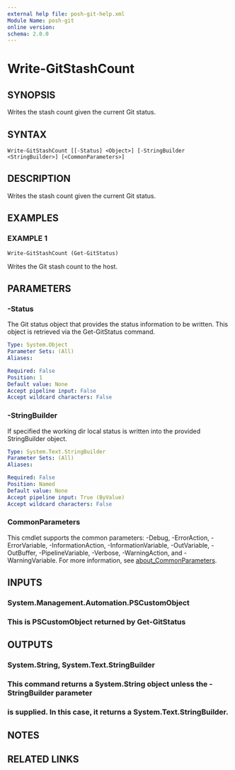 ```yaml
---
external help file: posh-git-help.xml
Module Name: posh-git
online version:
schema: 2.0.0
---
```


# Write-GitStashCount

## SYNOPSIS
Writes the stash count given the current Git status.

## SYNTAX

```
Write-GitStashCount [[-Status] <Object>] [-StringBuilder <StringBuilder>] [<CommonParameters>]
```

## DESCRIPTION
Writes the stash count given the current Git status.

## EXAMPLES

### EXAMPLE 1
```
Write-GitStashCount (Get-GitStatus)
```

Writes the Git stash count to the host.

## PARAMETERS

### -Status
The Git status object that provides the status information to be written.
This object is retrieved via the Get-GitStatus command.

```yaml
Type: System.Object
Parameter Sets: (All)
Aliases:

Required: False
Position: 1
Default value: None
Accept pipeline input: False
Accept wildcard characters: False
```

### -StringBuilder
If specified the working dir local status is written into the provided StringBuilder object.

```yaml
Type: System.Text.StringBuilder
Parameter Sets: (All)
Aliases:

Required: False
Position: Named
Default value: None
Accept pipeline input: True (ByValue)
Accept wildcard characters: False
```

### CommonParameters
This cmdlet supports the common parameters: -Debug, -ErrorAction, -ErrorVariable, -InformationAction, -InformationVariable, -OutVariable, -OutBuffer, -PipelineVariable, -Verbose, -WarningAction, and -WarningVariable. For more information, see [about_CommonParameters](http://go.microsoft.com/fwlink/?LinkID=113216).

## INPUTS

### System.Management.Automation.PSCustomObject
###     This is PSCustomObject returned by Get-GitStatus
## OUTPUTS

### System.String, System.Text.StringBuilder
###     This command returns a System.String object unless the -StringBuilder parameter
###     is supplied. In this case, it returns a System.Text.StringBuilder.
## NOTES

## RELATED LINKS
